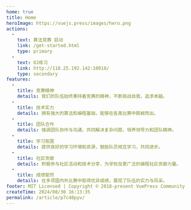 ```yaml
---
home: true
title: Home
heroImage: https://vuejs.press/images/hero.png
actions:
  -
    text: 算法竞赛 启动
    link: /get-started.html
    type: primary
  -
    text: OJ练习
    link: http://118.25.192.142:10010/
    type: secondary
features:
  -
    title: 竞赛精神
    details: 我们的队伍始终秉持着竞赛的精神，不断挑战自我，追求卓越。
  -
    title: 技术实力
    details: 拥有强大的算法和编程基础，能够在各类比赛中脱颖而出。
  -
    title: 团队合作
    details: 强调团队协作与沟通，共同解决复杂问题，培养领导力和团队精神。
  -
    title: 学习氛围
    details: 提供良好的学习环境和资源，鼓励队员相互学习，共同进步。
  -
    title: 社区贡献
    details: 积极参与社区活动和技术分享，为学校及更广泛的编程社区贡献力量。
  -
    title: 成绩斐然
    details: 在多项国内外比赛中取得优异成绩，展现了队伍的实力与风采。
footer: MIT Licensed | Copyright © 2018-present VuePress Community
createTime: 2024/08/30 16:13:35
permalink: /article/p7c48pyv/
---
```


[default-theme-home]: https://vuejs.press/reference/default-theme/frontmatter.html#home-page




